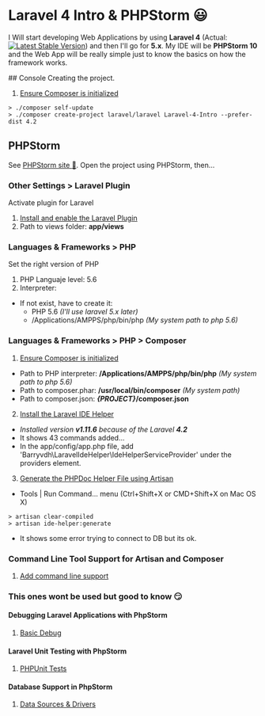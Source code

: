 # Laravel 4 Intro & PHPStorm :smiley:
I Will start developing Web Applications by using **Laravel 4** (Actual: [![Latest Stable Version](https://poser.pugx.org/laravel/framework/v/stable.svg)](https://packagist.org/packages/laravel/framework)) and then I'll go for **5.x**. 
My IDE will be **PHPStorm 10** and the Web App will be really simple just to know the basics on how the framework works.


## Console
Creating the project.

1. [Ensure Composer is initialized](https://getcomposer.org/)
```shell
> ./composer self-update
> ./composer create-project laravel/laravel Laravel-4-Intro --prefer-dist 4.2
```


## PHPStorm
See [PHPStorm site :muscle:](https://www.jetbrains.com/phpstorm/).
Open the project using PHPStorm, then...

### Other Settings > Laravel Plugin 
Activate plugin for Laravel

1. [Install and enable the Laravel Plugin](https://confluence.jetbrains.com/display/PhpStorm/Laravel+Development+using+PhpStorm#LaravelDevelopmentusingPhpStorm-4.InstallandenabletheLaravelPlugin)
2. Path to views folder: **app/views**

### Languages & Frameworks > PHP
Set the right version of PHP

1. PHP Languaje level: 5.6
2. Interpreter: 
  * If not exist, have to create it:
    * PHP 5.6 _(I'll use laravel 5.x later)_
    * /Applications/AMPPS/php/bin/php _(My system path to php 5.6)_


### Languages & Frameworks > PHP > Composer

1. [Ensure Composer is initialized](https://confluence.jetbrains.com/display/PhpStorm/Laravel+Development+using+PhpStorm#LaravelDevelopmentusingPhpStorm-1.EnsureComposerisinitialized)

  * Path to PHP interpreter: **/Applications/AMPPS/php/bin/php**  _(My system path to php 5.6)_
  * Path to composer.phar: **/usr/local/bin/composer**  _(My system path)_
  * Path to composer.json: **_{PROJECT}_/composer.json**
  
2. [Install the Laravel IDE Helper](https://confluence.jetbrains.com/display/PhpStorm/Laravel+Development+using+PhpStorm#LaravelDevelopmentusingPhpStorm-2.InstalltheLaravelIDEHelper)

  * _Installed version **v1.11.6** because of the Laravel **4.2**_
  * It shows 43 commands added...
  * In the app/config/app.php file, add 'Barryvdh\LaravelIdeHelper\IdeHelperServiceProvider' under the providers element.

3. [Generate the PHPDoc Helper File using Artisan](https://confluence.jetbrains.com/display/PhpStorm/Laravel+Development+using+PhpStorm#LaravelDevelopmentusingPhpStorm-3.GeneratethePHPDocHelperFileusingArtisan)

  * Tools | Run Command... menu (Ctrl+Shift+X or CMD+Shift+X on Mac OS X)
  ```shell 
  > artisan clear-compiled
  > artisan ide-helper:generate
  ```
  * It shows some error trying to connect to DB but its ok.


### Command Line Tool Support for Artisan and Composer

1. [Add command line support](https://confluence.jetbrains.com/display/PhpStorm/Laravel+Development+using+PhpStorm#LaravelDevelopmentusingPhpStorm-CommandLineToolSupportforArtisanandComposer)


### This ones wont be used but good to know :smirk:

#### Debugging Laravel Applications with PhpStorm

1. [Basic Debug](https://confluence.jetbrains.com/display/PhpStorm/Laravel+Development+using+PhpStorm#LaravelDevelopmentusingPhpStorm-DebuggingLaravelApplicationswithPhpStorm)

#### Laravel Unit Testing with PhpStorm

1. [PHPUnit Tests](https://confluence.jetbrains.com/display/PhpStorm/Laravel+Development+using+PhpStorm#LaravelDevelopmentusingPhpStorm-LaravelUnitTestingwithPhpStorm)

#### Database Support in PhpStorm

1. [Data Sources & Drivers](https://confluence.jetbrains.com/display/PhpStorm/Laravel+Development+using+PhpStorm#LaravelDevelopmentusingPhpStorm-DatabaseSupportinPhpStorm)


